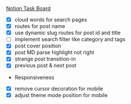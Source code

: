 [Notion Task Board](https://pickled-wavelength-834.notion.site/20909d852f724c6db954cd65cdf70a4a?v=591ee0e1c96741d98672d5f991f7bac0)

- [x] cloud words for search pages
- [x] routes for post name
- [x] use dynamic slug routes for post id and title
- [ ] implement search filter like category and tags
- [x] post cover position
- [x] post MD parse highlight not right
- [x] strange post transition-in
- [x] previous post & next post

* Responsiveness

- [x] remove cursor decoration for mobile
- [x] adjust theme mode position for mobile
